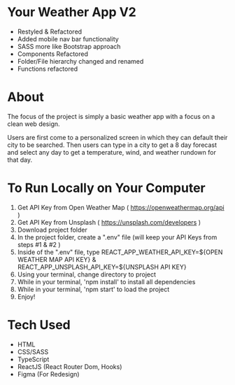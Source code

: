 # Your Weather App V2

* Restyled & Refactored
* Added mobile nav bar functionality
* SASS more like Bootstrap approach
* Components Refactored
* Folder/File hierarchy changed and renamed
* Functions refactored

# About 

The focus of the project is simply a basic weather app with a focus on a clean web design. 

Users are first come to a personalized screen in which they can default their city to be searched. Then users can type in a city to get a 8 day forecast and select any day to get a temperature, wind, and weather rundown for that day.

# To Run Locally on Your Computer
1. Get API Key from Open Weather Map ( https://openweathermap.org/api )
2. Get API Key from Unsplash ( https://unsplash.com/developers )
3. Download project folder
4. In the project folder, create a ".env" file (will keep your API Keys from steps #1 & #2 )
5. Inside of the ".env" file, type REACT_APP_WEATHER_API_KEY=${OPEN WEATHER MAP API KEY} & REACT_APP_UNSPLASH_API_KEY=${UNSPLASH API KEY}
6. Using your terminal, change directory to project
7. While in your terminal, 'npm install' to install all dependencies
8. While in your terminal, 'npm start' to load the project
9. Enjoy!

# Tech Used
* HTML
* CSS/SASS
* TypeScript
* ReactJS (React Router Dom, Hooks)
* Figma (For Redesign)
